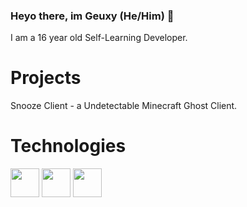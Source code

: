 ### Heyo there, im Geuxy (He/Him) 👋
I am a 16 year old Self-Learning Developer.

# Projects
Snooze Client - a Undetectable Minecraft Ghost Client.

# Technologies
<img src ="https://camo.githubusercontent.com/20ffa1c9a31e2c991c8b52b0cb7be938de51db4b7a9299658fef28efb0cc845a/68747470733a2f2f63646e2e6a7364656c6976722e6e65742f67682f64657669636f6e732f64657669636f6e2f69636f6e732f6a6176612f6a6176612d6f726967696e616c2e737667" width="46" height="46" /> <img src ="https://user-images.githubusercontent.com/88702612/182359600-b6c32293-60a3-46c1-89a4-9299ccec2248.png" width="46" height="46" /> <img src ="https://user-images.githubusercontent.com/88702612/182359920-d89fe025-77af-477a-bafa-68ccd7e3d784.png" width="46" height="46" />





